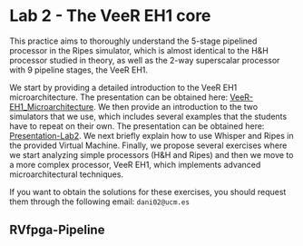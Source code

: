 # Lab 2 - The VeeR EH1 core
This practice aims to thoroughly understand the 5-stage pipelined processor in the Ripes simulator, which is almost identical to the H&H processor studied in theory, as well as the 2-way superscalar processor with 9 pipeline stages, the VeeR EH1.

We start by providing a detailed introduction to the VeeR EH1 microarchitecture. The presentation can be obtained here: [VeeR-EH1_Microarchitecture](https://drive.google.com/file/d/1rSlwCzcHD4F_S4YFLCFn3L0VNXH_sv7L/view?usp=drive_link). We then provide an introduction to the two simulators that we use, which includes several examples that the students have to repeat on their own. The presentation can be obtained here: [Presentation-Lab2](https://drive.google.com/file/d/1LVfQ7ZxzACyaZoCJrFv6PCeGkGhF5cuW/view?usp=sharing). We next briefly explain how to use Whisper and Ripes in the provided Virtual Machine. Finally, we propose several exercises where we start analyzing simple processors (H&H and Ripes) and then we move to a more complex processor, VeeR EH1, which implements advanced microarchitectural techniques.

If you want to obtain the solutions for these exercises, you should request them through the following email: ```dani02@ucm.es```

## RVfpga-Pipeline
